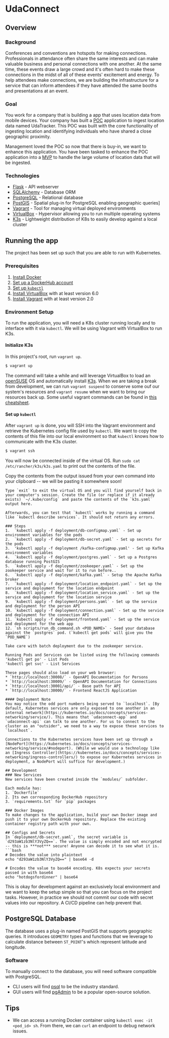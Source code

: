 # UdaConnect
## Overview
### Background
Conferences and conventions are hotspots for making connections. Professionals in attendance often share the same interests and can make valuable business and personal connections with one another. At the same time, these events draw a large crowd and it's often hard to make these connections in the midst of all of these events' excitement and energy. To help attendees make connections, we are building the infrastructure for a service that can inform attendees if they have attended the same booths and presentations at an event.

### Goal
You work for a company that is building a app that uses location data from mobile devices. Your company has built a [POC](https://en.wikipedia.org/wiki/Proof_of_concept) application to ingest location data named UdaTracker. This POC was built with the core functionality of ingesting location and identifying individuals who have shared a close geographic proximity.

Management loved the POC so now that there is buy-in, we want to enhance this application. You have been tasked to enhance the POC application into a [MVP](https://en.wikipedia.org/wiki/Minimum_viable_product) to handle the large volume of location data that will be ingested.

### Technologies
* [Flask](https://flask.palletsprojects.com/en/1.1.x/) - API webserver
* [SQLAlchemy](https://www.sqlalchemy.org/) - Database ORM
* [PostgreSQL](https://www.postgresql.org/) - Relational database
* [PostGIS](https://postgis.net/) - Spatial plug-in for PostgreSQL enabling geographic queries]
* [Vagrant](https://www.vagrantup.com/) - Tool for managing virtual deployed environments
* [VirtualBox](https://www.virtualbox.org/) - Hypervisor allowing you to run multiple operating systems
* [K3s](https://k3s.io/) - Lightweight distribution of K8s to easily develop against a local cluster

## Running the app
The project has been set up such that you are able to run with Kubernetes.

### Prerequisites
1. [Install Docker](https://docs.docker.com/get-docker/)
2. [Set up a DockerHub account](https://hub.docker.com/)
3. [Set up `kubectl`](https://rancher.com/docs/rancher/v2.x/en/cluster-admin/cluster-access/kubectl/)
4. [Install VirtualBox](https://www.virtualbox.org/wiki/Downloads) with at least version 6.0
5. [Install Vagrant](https://www.vagrantup.com/docs/installation) with at least version 2.0

### Environment Setup
To run the application, you will need a K8s cluster running locally and to interface with it via `kubectl`. We will be using Vagrant with VirtualBox to run K3s.

#### Initialize K3s
In this project's root, run `vagrant up`.
```bash
$ vagrant up
```
The command will take a while and will leverage VirtualBox to load an [openSUSE](https://www.opensuse.org/) OS and automatically install [K3s](https://k3s.io/). When we are taking a break from development, we can run `vagrant suspend` to conserve some ouf our system's resources and `vagrant resume` when we want to bring our resources back up. Some useful vagrant commands can be found in [this cheatsheet](https://gist.github.com/wpscholar/a49594e2e2b918f4d0c4).

#### Set up `kubectl`
After `vagrant up` is done, you will SSH into the Vagrant environment and retrieve the Kubernetes config file used by `kubectl`. We want to copy the contents of this file into our local environment so that `kubectl` knows how to communicate with the K3s cluster.
```bash
$ vagrant ssh
```
You will now be connected inside of the virtual OS. Run `sudo cat /etc/rancher/k3s/k3s.yaml` to print out the contents of the file. 

Copy the contents from the output issued from your own command into your clipboard -- we will be pasting it somewhere soon!
```
Type `exit` to exit the virtual OS and you will find yourself back in your computer's session. Create the file (or replace if it already exists) `~/.kube/config` and paste the contents of the `k3s.yaml` output here.

Afterwards, you can test that `kubectl` works by running a command like `kubectl describe services`. It should not return any errors.

### Steps
1.  `kubectl apply -f deployment/db-configmap.yaml` - Set up environment variables for the pods
2.  `kubectl apply -f deployment/db-secret.yaml` - Set up secrets for the pods
3.  'kubectl apply -f deployment /kafka-configmap.yaml' - Set up Kafka environment variables
4.  `kubectl apply -f deployment/postgres.yaml` - Set up a Postgres database running PostGIS
5.  `kubectl apply -f deployment/zookeeper.yaml` - Set up the zookeeper service and wait for it to run before..
6.  `kubectl apply -f deployment/kafka.yaml` - Setup the Apache Kafka broker
7.  `kubectl apply -f deployment/location_endpoint.yaml` - Set up the service and deployment for the location endpoint
8.  `kubectl apply -f deployment/location_service.yaml` - Set up the service and deployment for the location service
9.  `kubectl apply -f deployment/persons.yaml` - Set up the service and deployment for the person API
10. `kubectl apply -f deployment/connection.yaml` - Set up the service and deployment for the connection API
11. `kubectl apply -f deployment/frontend.yaml` - Set up the service and deployment for the web app
12. `sh scripts/run_db_command.sh <POD_NAME>` - Seed your database against the `postgres` pod. (`kubectl get pods` will give you the `POD_NAME`)

Take care with batch deployment due to the zookeeper service. 

Running Pods and Services can be listed using the following commands
'kubectl get po' - List Pods
'kubectl get svc' - List Services

These pages should also load on your web browser:
* `http://localhost:30008/` - OpenAPI Documentation for Persons
* `http://localhost:30009/` - OpenAPI Documentation for Connections
* `http://localhost:30001/api/` - Base path for API
* `http://localhost:30000/` - Frontend ReactJS Application

#### Deployment Note
You may notice the odd port numbers being served to `localhost`. [By default, Kubernetes services are only exposed to one another in an internal network](https://kubernetes.io/docs/concepts/services-networking/service/). This means that `udaconnect-app` and `udaconnect-api` can talk to one another. For us to connect to the cluster as an "outsider", we need to a way to expose these services to `localhost`.

Connections to the Kubernetes services have been set up through a [NodePort](https://kubernetes.io/docs/concepts/services-networking/service/#nodeport). (While we would use a technology like an [Ingress Controller](https://kubernetes.io/docs/concepts/services-networking/ingress-controllers/) to expose our Kubernetes services in deployment, a NodePort will suffice for development.)

## Development
### New Services
New services have been created inside the `modules/` subfolder.

Each module has:
1. `Dockerfile`
2. Its own corresponding DockerHub repository
3. `requirements.txt` for `pip` packages

### Docker Images
To make changes to the application, build your own Docker image and push it to your own DockerHub repository. Replace the existing container registry path with your own.

## Configs and Secrets
In `deployment/db-secret.yaml`, the secret variable is `d293aW1zb3NlY3VyZQ==`. The value is simply encoded and not encrypted -- this is ***not*** secure! Anyone can decode it to see what it is.
```bash
# Decodes the value into plaintext
echo "d293aW1zb3NlY3VyZQ==" | base64 -d

# Encodes the value to base64 encoding. K8s expects your secrets passed in with base64
echo "hotdogsfordinner" | base64
```
This is okay for development against an exclusively local environment and we want to keep the setup simple so that you can focus on the project tasks. However, in practice we should not commit our code with secret values into our repository. A CI/CD pipeline can help prevent that.

## PostgreSQL Database
The database uses a plug-in named PostGIS that supports geographic queries. It introduces `GEOMETRY` types and functions that we leverage to calculate distance between `ST_POINT`'s which represent latitude and longitude.

### Software
To manually connect to the database, you will need software compatible with PostgreSQL.
* CLI users will find [psql](http://postgresguide.com/utilities/psql.html) to be the industry standard.
* GUI users will find [pgAdmin](https://www.pgadmin.org/) to be a popular open-source solution.

## Tips
* We can access a running Docker container using `kubectl exec -it <pod_id> sh`. From there, we can `curl` an endpoint to debug network issues.
